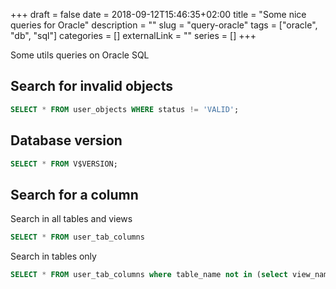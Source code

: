 +++ 
draft = false
date = 2018-09-12T15:46:35+02:00
title = "Some nice queries for Oracle"
description = ""
slug = "query-oracle" 
tags = ["oracle", "db", "sql"]
categories = []
externalLink = ""
series = []
+++

Some utils queries on Oracle SQL

## Search for invalid objects
```sql
SELECT * FROM user_objects WHERE status != 'VALID';
```

## Database version
```sql
SELECT * FROM V$VERSION;
```

## Search for a column
Search in all tables and views
```sql
SELECT * FROM user_tab_columns
```
Search in tables only
```sql
SELECT * FROM user_tab_columns where table_name not in (select view_name from user_views)
```
